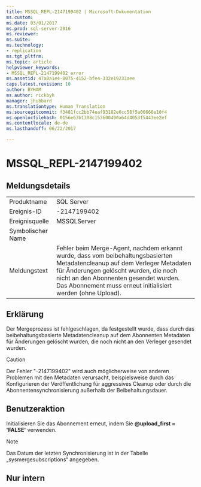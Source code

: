 ```yaml
---
title: MSSQL_REPL-2147199402 | Microsoft-Dokumentation
ms.custom: 
ms.date: 03/01/2017
ms.prod: sql-server-2016
ms.reviewer: 
ms.suite: 
ms.technology:
- replication
ms.tgt_pltfrm: 
ms.topic: article
helpviewer_keywords:
- MSSQL_REPL-2147199402 error
ms.assetid: 47a0a1e4-8075-4152-bfe4-332e19233aee
caps.latest.revision: 10
author: BYHAM
ms.author: rickbyh
manager: jhubbard
ms.translationtype: Human Translation
ms.sourcegitcommit: f3481fcc2bb74eaf93182e6cc58f5a06666e10f4
ms.openlocfilehash: 0156e63b1308c153600490a64d4053f5443ee2ef
ms.contentlocale: de-de
ms.lasthandoff: 06/22/2017

---
```

# <a name="mssqlrepl-2147199402"></a>MSSQL_REPL-2147199402
    
## <a name="message-details"></a>Meldungsdetails  
  
|||  
|-|-|  
|Produktname|SQL Server|  
|Ereignis-ID|-2147199402|  
|Ereignisquelle|MSSQLServer|  
|Symbolischer Name||  
|Meldungstext|Fehler beim Merge-Agent, nachdem erkannt wurde, dass vom beibehaltungsbasierten Metadatencleanup auf dem Verleger Metadaten für Änderungen gelöscht wurden, die noch nicht an den Abonnenten gesendet wurden. Das Abonnement muss erneut initialisiert werden (ohne Upload).|  
  
## <a name="explanation"></a>Erklärung  
 Der Mergeprozess ist fehlgeschlagen, da festgestellt wurde, dass durch das beibehaltungsbasierte Metadatencleanup auf dem Abonnenten Metadaten für Änderungen gelöscht wurden, die noch nicht an den Verleger gesendet wurden.  
  
> [!CAUTION]  
>  Der Fehler "-2147199402" wird auch möglicherweise von anderen Problemen mit den Metadaten verursacht, beispielsweise durch das Konfigurieren der Veröffentlichung für aggressives Cleanup oder durch die Abonnentensynchronisierung außerhalb der Beibehaltungsdauer.  
  
## <a name="user-action"></a>Benutzeraktion  
 Initialisieren Sie das Abonnement erneut, indem Sie **@upload_first = 'FALSE'** verwenden.  
  
> [!NOTE]  
>  Das Datum der letzten Synchronisierung ist in der Tabelle „sysmergesubscriptions“ angegeben.  
  
## <a name="internal-only"></a>Nur intern  
  
